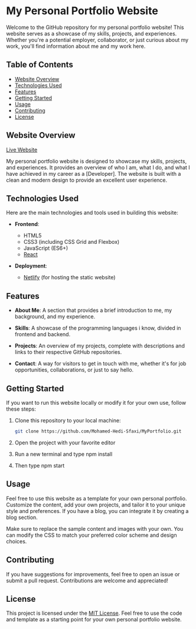 # My Personal Portfolio Website

Welcome to the GitHub repository for my personal portfolio website! This website serves as a showcase of my skills, projects, and experiences. Whether you're a potential employer, collaborator, or just curious about my work, you'll find information about me and my work here.

## Table of Contents

- [Website Overview](#website-overview)
- [Technologies Used](#technologies-used)
- [Features](#features)
- [Getting Started](#getting-started)
- [Usage](#usage)
- [Contributing](#contributing)
- [License](#license)

## Website Overview

[Live Website](https://med-hedi-sfaxi.netlify.app)

My personal portfolio website is designed to showcase my skills, projects, and experiences. It provides an overview of who I am, what I do, and what I have achieved in my career as a [Developer]. The website is built with a clean and modern design to provide an excellent user experience.

## Technologies Used

Here are the main technologies and tools used in building this website:

- **Frontend**:
  - HTML5
  - CSS3 (including CSS Grid and Flexbox)
  - JavaScript (ES6+)
  - [React](https://react.dev)


- **Deployment**:
  - [Netlify](https://www.netlify.com) (for hosting the static website)

## Features

- **About Me**: A section that provides a brief introduction to me, my background, and my experience.

- **Skills**: A showcase of the programming languages i know, divided in frontend and backend.

- **Projects**: An overview of my projects, complete with descriptions and links to their respective GitHub repositories.

- **Contact**: A way for visitors to get in touch with me, whether it's for job opportunities, collaborations, or just to say hello.


## Getting Started

If you want to run this website locally or modify it for your own use, follow these steps:

1. Clone this repository to your local machine:

   ```bash
   git clone https://github.com/Mohamed-Hedi-Sfaxi/MyPortfolio.git
   ```

2. Open the project with your favorite editor

3. Run a new terminal and type npm install

4. Then type npm start

## Usage

Feel free to use this website as a template for your own personal portfolio. Customize the content, add your own projects, and tailor it to your unique style and preferences. If you have a blog, you can integrate it by creating a blog section.

Make sure to replace the sample content and images with your own. You can modify the CSS to match your preferred color scheme and design choices.

## Contributing

If you have suggestions for improvements, feel free to open an issue or submit a pull request. Contributions are welcome and appreciated!

## License

This project is licensed under the [MIT License](LICENSE). Feel free to use the code and template as a starting point for your own personal portfolio website.
